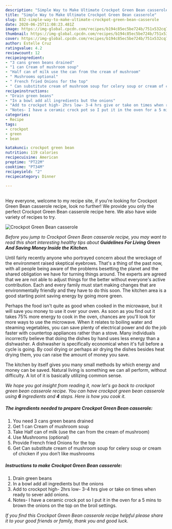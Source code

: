 ```yaml
---
description: "Simple Way to Make Ultimate Crockpot Green Bean casserole"
title: "Simple Way to Make Ultimate Crockpot Green Bean casserole"
slug: 832-simple-way-to-make-ultimate-crockpot-green-bean-casserole
date: 2020-06-25T11:08:23.481Z
image: https://img-global.cpcdn.com/recipes/b194c85ec5be724b/751x532cq70/crockpot-green-bean-casserole-recipe-main-photo.jpg
thumbnail: https://img-global.cpcdn.com/recipes/b194c85ec5be724b/751x532cq70/crockpot-green-bean-casserole-recipe-main-photo.jpg
cover: https://img-global.cpcdn.com/recipes/b194c85ec5be724b/751x532cq70/crockpot-green-bean-casserole-recipe-main-photo.jpg
author: Estelle Cruz
ratingvalue: 4.2
reviewcount: 12
recipeingredient:
- "3 cans green beans drained"
- "1 can Cream of mushroom soup"
- "Half can of milk use the can from the cream of mushroom"
- " Mushrooms optional"
- " French fried Onions for the top"
- " Can substitute cream of mushroom soup for celery soup or cream of chicken if you dont like mushrooms"
recipeinstructions:
- "Drain green beans"
- "In a bowl add all ingredients but the onions"
- "Add to crockpot high- 2hrs low- 3-4 hrs give or take on times when ready to sever add onions."
- "Notes- I have a ceramic crock pot so I put it in the oven for a 5 mins to brown the onions on the top on the broil settings."
categories:
- Recipe
tags:
- crockpot
- green
- bean

katakunci: crockpot green bean 
nutrition: 119 calories
recipecuisine: American
preptime: "PT22M"
cooktime: "PT34M"
recipeyield: "2"
recipecategory: Dinner

---
```

<br>
Hey everyone, welcome to my recipe site, if you're looking for Crockpot Green Bean casserole recipe, look no further! We provide you only the perfect Crockpot Green Bean casserole recipe here. We also have wide variety of recipes to try.
<br>


![Crockpot Green Bean casserole](https://img-global.cpcdn.com/recipes/b194c85ec5be724b/751x532cq70/crockpot-green-bean-casserole-recipe-main-photo.jpg)

<i>Before you jump to Crockpot Green Bean casserole recipe, you may want to read this short interesting healthy tips about 
<strong>Guidelines For Living Green And Saving Money Inside the Kitchen</strong>.</i>
</br>

Until fairly recently anyone who portrayed concern about the wreckage of the environment raised skeptical eyebrows. That's a thing of the past now, with all people being aware of the problems besetting the planet and the shared obligation we have for turning things around. The experts are agreed that we are not able to adjust things for the better without everyone's active contribution. Each and every family must start making changes that are environmentally friendly and they have to do this soon. The kitchen area is a good starting point saving energy by going more green.

Perhaps the food isn't quite as good when cooked in the microwave, but it will save you money to use it over your oven. As soon as you find out it takes 75% more energy to cook in the oven, chances are you'll look for more ways to use the microwave. When it relates to boiling water and steaming vegetables, you can save plenty of electrical power and do the job faster with countertop appliances rather than a stove. Many individuals incorrectly believe that doing the dishes by hand uses less energy than a dishwasher. A dishwasher is specifically economical when it's full before a cycle is going. By cool drying or perhaps air drying the dishes besides heat drying them, you can raise the amount of money you save.

The kitchen by itself gives you many small methods by which energy and money can be saved. Natural living is something we can all perform, without difficulty. A lot of it is basically utilizing common sense.


<i>We hope you got insight from reading it, now let's go back to crockpot green bean casserole recipe. You can have crockpot green bean casserole using <strong>6</strong> ingredients and <strong>4</strong> steps. Here is how you cook it.
</i>

##### The ingredients needed to prepare Crockpot Green Bean casserole:

1. You need 3 cans green beans drained
1. Get 1 can Cream of mushroom soup
1. Take Half can of milk (use the can from the cream of mushroom)
1. Use  Mushrooms (optional)
1. Provide  French fried Onions for the top
1. Get  Can substitute cream of mushroom soup for celery soup or cream of chicken if you don’t like mushrooms


##### Instructions to make Crockpot Green Bean casserole:

1. Drain green beans
1. In a bowl add all ingredients but the onions
1. Add to crockpot high- 2hrs low- 3-4 hrs give or take on times when ready to sever add onions.
1. Notes- I have a ceramic crock pot so I put it in the oven for a 5 mins to brown the onions on the top on the broil settings.


<i>If you find this Crockpot Green Bean casserole recipe helpful please share it to your good friends or family, thank you and good luck.</i>
